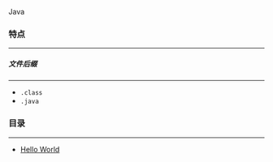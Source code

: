 Java

### 特点
---
##### 文件后缀
---
* `.class`
* `.java`

### 目录
---
* [Hello World](https://github.com/PFei-He/Language-Study-Note/tree/master/Java/Hello%20World)
